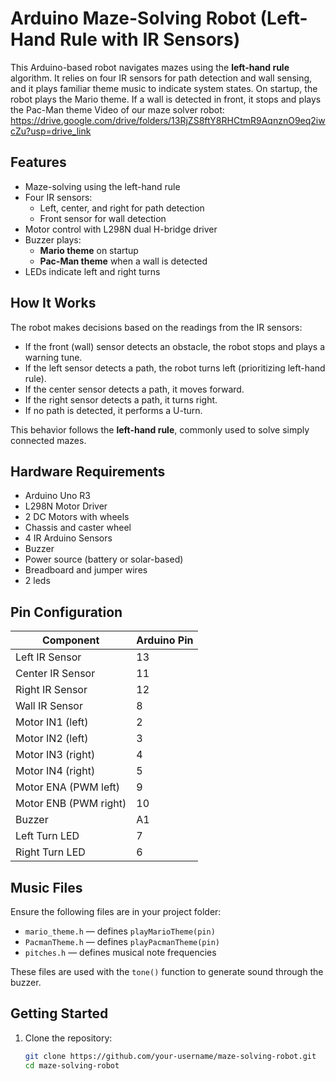 # Arduino Maze-Solving Robot (Left-Hand Rule with IR Sensors)

This Arduino-based robot navigates mazes using the **left-hand rule** algorithm. It relies on four IR sensors for path detection and wall sensing, and it plays familiar theme music to indicate system states. On startup, the robot plays the Mario theme. If a wall is detected in front, it stops and plays the Pac-Man theme
Video of our maze solver robot: https://drive.google.com/drive/folders/13RjZS8ftY8RHCtmR9AqnznO9eq2iwcZu?usp=drive_link

## Features

- Maze-solving using the left-hand rule
- Four IR sensors:
  - Left, center, and right for path detection
  - Front sensor for wall detection
- Motor control with L298N dual H-bridge driver
- Buzzer plays:
  - **Mario theme** on startup
  - **Pac-Man theme** when a wall is detected
- LEDs indicate left and right turns

## How It Works

The robot makes decisions based on the readings from the IR sensors:

- If the front (wall) sensor detects an obstacle, the robot stops and plays a warning tune.
- If the left sensor detects a path, the robot turns left (prioritizing left-hand rule).
- If the center sensor detects a path, it moves forward.
- If the right sensor detects a path, it turns right.
- If no path is detected, it performs a U-turn.

This behavior follows the **left-hand rule**, commonly used to solve simply connected mazes.

## Hardware Requirements

- Arduino Uno R3
- L298N Motor Driver
- 2 DC Motors with wheels
- Chassis and caster wheel
- 4 IR Arduino Sensors
- Buzzer
- Power source (battery or solar-based)
- Breadboard and jumper wires
- 2 leds

## Pin Configuration

| Component             | Arduino Pin |
|-----------------------|-------------|
| Left IR Sensor        | 13          |
| Center IR Sensor      | 11          |
| Right IR Sensor       | 12          |
| Wall IR Sensor        | 8           |
| Motor IN1 (left)      | 2           |
| Motor IN2 (left)      | 3           |
| Motor IN3 (right)     | 4           |
| Motor IN4 (right)     | 5           |
| Motor ENA (PWM left)  | 9           |
| Motor ENB (PWM right) | 10          |
| Buzzer                | A1          |
| Left Turn LED         | 7           |
| Right Turn LED        | 6           |

## Music Files

Ensure the following files are in your project folder:

- `mario_theme.h` — defines `playMarioTheme(pin)`
- `PacmanTheme.h` — defines `playPacmanTheme(pin)`
- `pitches.h` — defines musical note frequencies

These files are used with the `tone()` function to generate sound through the buzzer.

## Getting Started

1. Clone the repository:
   ```bash
   git clone https://github.com/your-username/maze-solving-robot.git
   cd maze-solving-robot

